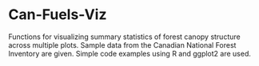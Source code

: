 # Can-Fuels-Viz

Functions for visualizing summary statistics of forest canopy structure across multiple plots.  Sample data from the Canadian National Forest Inventory are given.  Simple code examples using R and ggplot2 are used.
